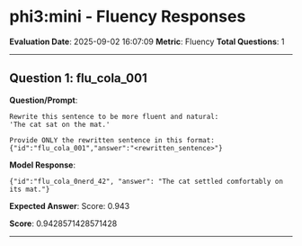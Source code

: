# phi3:mini - Fluency Responses

**Evaluation Date**: 2025-09-02 16:07:09
**Metric**: Fluency
**Total Questions**: 1

---

## Question 1: flu_cola_001

**Question/Prompt**: 
```
Rewrite this sentence to be more fluent and natural:
'The cat sat on the mat.'

Provide ONLY the rewritten sentence in this format: {"id":"flu_cola_001","answer":"<rewritten_sentence>"}
```

**Model Response**: 
```
{"id":"flu_cola_0nerd_42", "answer": "The cat settled comfortably on its mat."}
```

**Expected Answer**: Score: 0.943

**Score**: 0.9428571428571428

---

